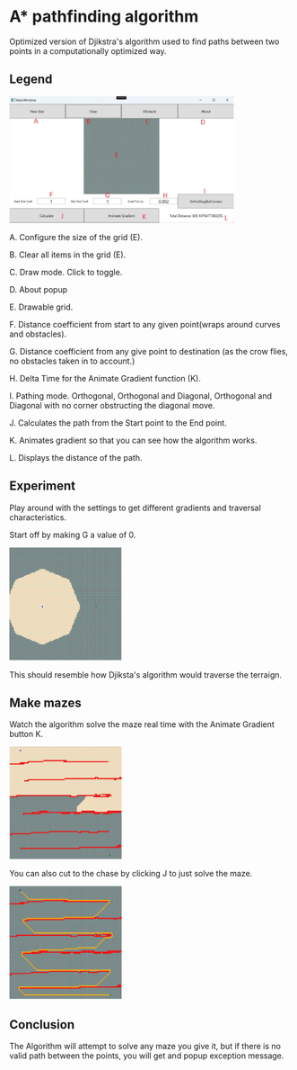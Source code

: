 # A\* pathfinding algorithm

Optimized version of Djikstra's algorithm used to find paths between two points in a computationally optimized way.

## Legend

<img src="https://github.com/matjmase/Astar/blob/main/Screenshots/Legend.jpg" width="400" />

A. Configure the size of the grid (E).

B. Clear all items in the grid (E).

C. Draw mode. Click to toggle.

D. About popup

E. Drawable grid.

F. Distance coefficient from start to any given point(wraps around curves and obstacles).

G. Distance coefficient from any give point to destination (as the crow flies, no obstacles taken in to account.)

H. Delta Time for the Animate Gradient function (K).

I. Pathing mode. Orthogonal, Orthogonal and Diagonal, Orthogonal and Diagonal with no corner obstructing the diagonal move.

J. Calculates the path from the Start point to the End point.

K. Animates gradient so that you can see how the algorithm works.

L. Displays the distance of the path.

## Experiment

Play around with the settings to get different gradients and traversal characteristics.

Start off by making G a value of 0.

<img src="https://github.com/matjmase/Astar/blob/main/Screenshots/Djikstra.jpg" width="200" />

This should resemble how Djiksta's algorithm would traverse the terraign.

## Make mazes

Watch the algorithm solve the maze real time with the Animate Gradient button K.

<img src="https://github.com/matjmase/Astar/blob/main/Screenshots/FindingPath.jpg" width="200" />

You can also cut to the chase by clicking J to just solve the maze.

<img src="https://github.com/matjmase/Astar/blob/main/Screenshots/PathFound.jpg" width="200" />

## Conclusion

The Algorithm will attempt to solve any maze you give it, but if there is no valid path between the points, you will get and popup exception message.
